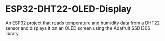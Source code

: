 # ESP32-DHT22-OLED-Display
An ESP32 project that reads temperature and humidity data from a DHT22 sensor and displays it on an OLED screen using the Adafruit SSD1306 library.
